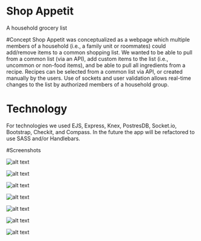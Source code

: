 # Shop Appetit
A household grocery list

#Concept
Shop Appetit was conceptualized as a webpage which multiple members of a household (i.e., a family unit or roommates) could add/remove items to a common shopping list. We wanted to be able to pull from a common list (via an API), add custom items to the list (i.e., uncommon or non-food items), and be able to pull all ingredients from a recipe. Recipes can be selected from a common list via API, or created manually by the users. Use of sockets and user validation allows real-time changes to the list by authorized members of a household group.

# Technology
For technologies we used EJS, Express, Knex, PostresDB, Socket.io, Bootstrap, Checkit, and Compass. In the future the app will be refactored to use SASS and/or Handlebars.

#Screenshots

![alt text](/screenshots/landing.png "Landing view")

![alt text](/screenshots/login.png "Log In view")

![alt text](/screenshots/main_list.png "Main list view")

![alt text](/screenshots/item_search.png "Item search")

![alt text](/screenshots/api_items.png "API search results")

![alt text](/screenshots/recipe_list.png "Recipe list view")

![alt text](/screenshots/recipe_search.png "Recipe search view")
